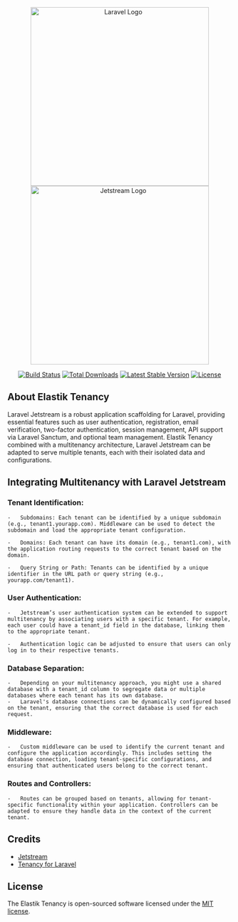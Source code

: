 <p align="center">
<a href="https://laravel.com" target="_blank"><img src="https://raw.githubusercontent.com/laravel/art/master/logo-lockup/5%20SVG/2%20CMYK/1%20Full%20Color/laravel-logolockup-cmyk-red.svg" width="400" alt="Laravel Logo"></a>
<a href="https://jetstream.laravel.com" target="_blank">
<img src="https://picperf.io/https://laravelnews.s3.amazonaws.com/images/jetstream.png" width="400" alt="Jetstream Logo"></img>
</a>
</p>

<p align="center">
<a href="https://github.com/laravel/framework/actions"><img src="https://github.com/laravel/framework/workflows/tests/badge.svg" alt="Build Status"></a>
<a href="https://packagist.org/packages/laravel/framework"><img src="https://img.shields.io/packagist/dt/laravel/framework" alt="Total Downloads"></a>
<a href="https://packagist.org/packages/laravel/framework"><img src="https://img.shields.io/packagist/v/laravel/framework" alt="Latest Stable Version"></a>
<a href="https://packagist.org/packages/laravel/framework"><img src="https://img.shields.io/packagist/l/laravel/framework" alt="License"></a>
</p>

## About Elastik Tenancy

Laravel Jetstream is a robust application scaffolding for Laravel, providing essential features such as user authentication, registration, email verification, two-factor authentication, session management, API support via Laravel Sanctum, and optional team management. Elastik Tenancy combined with a multitenancy architecture, Laravel Jetstream can be adapted to serve multiple tenants, each with their isolated data and configurations.

## Integrating Multitenancy with Laravel Jetstream

### Tenant Identification:

    -   Subdomains: Each tenant can be identified by a unique subdomain (e.g., tenant1.yourapp.com). Middleware can be used to detect the subdomain and load the appropriate tenant configuration.

    -   Domains: Each tenant can have its domain (e.g., tenant1.com), with the application routing requests to the correct tenant based on the domain.

    -   Query String or Path: Tenants can be identified by a unique identifier in the URL path or query string (e.g., yourapp.com/tenant1).

### User Authentication:

    -   Jetstream’s user authentication system can be extended to support multitenancy by associating users with a specific tenant. For example, each user could have a tenant_id field in the database, linking them to the appropriate tenant.

    -   Authentication logic can be adjusted to ensure that users can only log in to their respective tenants.

### Database Separation:

    -   Depending on your multitenancy approach, you might use a shared database with a tenant_id column to segregate data or multiple databases where each tenant has its own database.
    -   Laravel's database connections can be dynamically configured based on the tenant, ensuring that the correct database is used for each request.

### Middleware:

    -   Custom middleware can be used to identify the current tenant and configure the application accordingly. This includes setting the database connection, loading tenant-specific configurations, and ensuring that authenticated users belong to the correct tenant.

### Routes and Controllers:

    -   Routes can be grouped based on tenants, allowing for tenant-specific functionality within your application. Controllers can be adapted to ensure they handle data in the context of the current tenant.

## Credits

-   [Jetstream](https://jetstream.laravel.com/)
-   [Tenancy for Laravel](https://tenancyforlaravel.com/)

## License

The Elastik Tenancy is open-sourced software licensed under the [MIT license](https://opensource.org/licenses/MIT).
